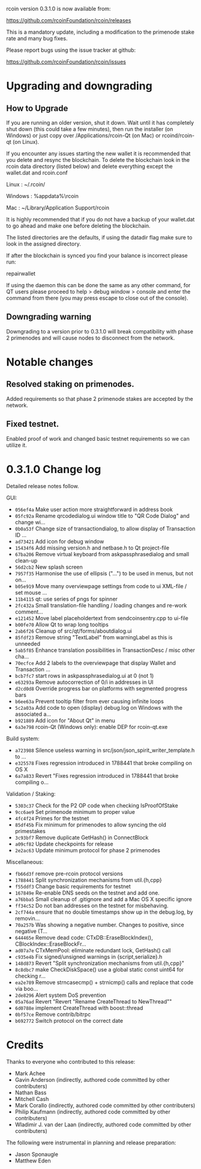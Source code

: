 rcoin version 0.3.1.0 is now available from:

  https://github.com/rcoinFoundation/rcoin/releases

This is a mandatory update, including a modification to the primenode stake
rate and many bug fixes.

Please report bugs using the issue tracker at github:

  https://github.com/rcoinFoundation/rcoin/issues

Upgrading and downgrading
=========================

How to Upgrade
--------------

If you are running an older version, shut it down. Wait until it has completely
shut down (this could take a few minutes), then run the installer (on Windows)
or just copy over /Applications/rcoin-Qt (on Mac) or rcoind/rcoin-qt (on Linux).

If you encounter any issues starting the new wallet it is recommended that you delete and resync the blockchain. To delete the blockchain look in the
rcoin data directory (listed below) and delete everything except the wallet.dat and rcoin.conf

Linux : ~/.rcoin/

Windows : %appdata%\rcoin

Mac : ~/Library/Application Support/rcoin

It is highly recommended that if you do not have a backup of your wallet.dat
to go ahead and make one before deleting the blockchain.

The listed directories are the defaults, if using the datadir flag make sure to
look in the assigned directory.

If after the blockchain is synced you find your balance is incorrect please run:

repairwallet

If using the daemon this can be done the same as any other command, for QT users
please proceed to help > debug window > console and enter the command from there
(you may press escape to close out of the console).

Downgrading warning
---------------------
Downgrading to a version prior to 0.3.1.0 will break compatibility with phase 2
primenodes and will cause nodes to disconnect from the network.

Notable changes
===============

Resolved staking on primenodes.
-------------------------------
Added requirements so that phase 2 primenode stakes are accepted by the network.

Fixed testnet.
--------------
Enabled proof of work and changed basic testnet requirements so we can utilize it.

0.3.1.0 Change log
===================

Detailed release notes follow.

GUI:
- `056ef4a` Make user action more straightforward in address book
- `05fc92a` Rename qrcodedialog.ui window title to "QR Code Dialog" and change wi…
- `0b0a53f` Change size of transactiondialog, to allow display of Transaction ID …
- `ad73421` Add icon for debug window
- `15434f6` Add missing version.h and netbase.h to Qt project-file
- `67ba206` Remove virtual keyboard from askpassphrasedialog and small clean-up
- `56d2cb2` New splash screen
- `7957f35` Harmonise the use of ellipsis ("...") to be used in menus, but not on…
- `b05e919` Move many overviewpage settings from code to ui XML-file / set mouse …
- `11b4115` qt: use series of pngs for spinner
- `2fc432a` Small translation-file handling / loading changes and re-work comment…
- `e121452` Move label placeholdertext from sendcoinsentry.cpp to ui-file
- `b00fe70` Allow Qt to wrap long tooltips
- `2ab6f26` Cleanup of src/qt/forms/aboutdialog.ui
- `85fdf23` Remove string "TextLabel" from warningLabel as this is unneeded
- `5ab5f85` Enhance translation possibilities in TransactionDesc / misc other cha…
- `70ecfce` Add 2 labels to the overviewpage that display Wallet and Transaction …
- `bcb7fc7` start rows in askpassphrasedialog.ui at 0 (not 1)
- `e63293a` Remove autocorrection of 0/i in addresses in UI
- `d2cd0d8` Override progress bar on platforms with segmented progress bars
- `b6ee63a` Prevent tooltip filter from ever causing infinite loops
- `5c2a03a` Add code to open (display) debug.log on Windows with the associated a…
- `b921889` Add icon for "About Qt" in menu
- `6a3e798` rcoin-Qt (Windows only): enable DEP for rcoin-qt.exe

Build system:
- `a723988` Silence useless warning in src/json/json_spirit_writer_template.h to …
- `e325578` Fixes regression introduced in 1788441 that broke compiling on OS X
- `6a7a833` Revert "Fixes regression introduced in 1788441 that broke compiling o…

Validation / Staking:
- `5303c37` Check for the P2 OP code when checking IsProofOfStake
- `9cc6ae9` Set primenode minimum to proper value
- `4fc4f24` Primes for the testnet
- `85df45b` Fix minimum for primenodes to allow syncing the old primestakes
- `3c93bf7` Remove duplicate GetHash() in ConnectBlock
- `a09cf82` Update checkpoints for release
- `2e2ac63` Update minimum protocol for phase 2 primenodes

Miscellaneous:
- `fb66d3f` remove pre-rcoin protocol versions
- `1788441` Split synchronization mechanisms from util.{h,cpp}
- `f55ddf3` Change basic requirements for testnet
- `167849e` Re-enable DNS seeds on the testnet and add one.
- `a76bba5` Small cleanup of .gitignore and add a Mac OS X specific ignore
- `ff34c52` Do not ban addresses on the testnet for misbehaving.
- `2cf744a` ensure that no double timestamps show up in the debug.log, by removin…
- `70a257b` Was showing a negative number. Changes to positive, since negative (T…
- `644465e` Remove dead code: CTxDB::EraseBlockIndex(), CBlockIndex::EraseBlockFr…
- `ad07a7e` CTxMemPool: eliminate redundant lock, GetHash() call
- `c935e4b` Fix signed/unsigned warnings in {script,serialize}.h
- `148d873` Revert "Split synchronization mechanisms from util.{h,cpp}"
- `8c8dbc7` make CheckDiskSpace() use a global static const uint64 for checking r…
- `ea2e789` Remove strncasecmp() + strnicmp() calls and replace that code via boo…
- `2de8296` Alert system DoS prevention
- `05a76ad` Revert "Revert "Rename CreateThread to NewThread""
- `6d0788e` implement CreateThread with boost::thread
- `0bf57ce` Remove contrib/bitrpc
- `b692772` Switch protocol on the correct date

Credits
=======

Thanks to everyone who contributed to this release:

- Mark Achee
- Gavin Anderson (indirectly, authored code committed by other contributers)
- Nathan Bass
- Mitchell Cash
- Mark Corallo (indirectly, authored code committed by other contributers)
- Philip Kaufmann (indirectly, authored code committed by other contributers)
- Wladimir J. van der Laan (indirectly, authored code committed by other contributers)

The following were instrumental in planning and release preparation:

- Jason Sponaugle
- Matthew Eden

